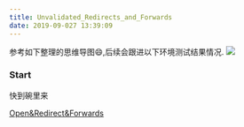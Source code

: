 ```yaml
---
title: Unvalidated_Redirects_and_Forwards
date: 2019-09-027 13:39:09
---
```

参考如下整理的思维导图😄,后续会跟进以下环境测试结果情况.
![](/images/redict_url/url_redirect.gif)

### Start
快到碗里来

[Open&Redirect&Forwards](http://www.si1ent.xyz/ziliao/Unvalidated&Redirect&Forwards.pdf)

